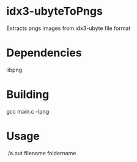 # idx3-ubyteToPngs
Extracts pngs images from idx3-ubyte file format
# Dependencies 
libpng 
# Building
gcc main.c -lpng
# Usage
./a.out filename foldername
